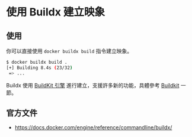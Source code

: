 # 使用 Buildx 建立映象

## 使用

你可以直接使用 `docker buildx build` 指令建立映象。

```bash
$ docker buildx build .
[+] Building 8.4s (23/32)
 => ...
```

Buildx 使用 [BuildKit 引擎](buildkit.md) 進行建立，支援許多新的功能，具體參考 [Buildkit](buildkit.md) 一節。

## 官方文件

* https://docs.docker.com/engine/reference/commandline/buildx/
